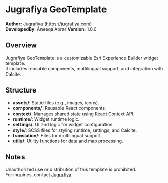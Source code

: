 # Jugrafiya GeoTemplate

**Author**: Jugrafiya (https://jugrafiya.com)  
**DevelopedBy**: Aneeqa Abrar
**Version**: 1.0.0  

## Overview
Jugrafiya GeoTemplate is a customizable Esri Experience Builder widget template.  
It includes reusable components, multilingual support, and integration with Calcite.

## Structure
- **assets/**: Static files (e.g., images, icons).  
- **components/**: Reusable React components.  
- **context/**: Manages shared state using React Context API.  
- **runtime/**: Widget runtime logic.  
- **settings/**: UI and logic for widget configuration.  
- **style/**: SCSS files for styling runtime, settings, and Calcite.  
- **translation/**: Files for multilingual support.  
- **utils/**: Utility functions for data and map processing.  

## Notes
Unauthorized use or distribution of this template is prohibited.  
For inquiries, contact [Jugrafiya](https://jugrafiya.com).  